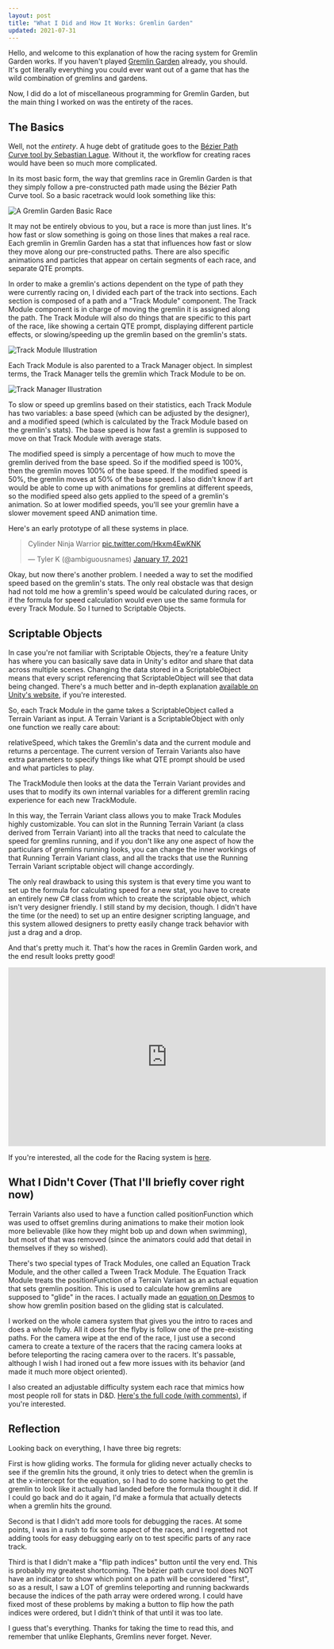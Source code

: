 ```yaml
---
layout: post
title: "What I Did and How It Works: Gremlin Garden"
updated: 2021-07-31
---
```


Hello, and welcome to this explanation of how the racing system for Gremlin Garden works. If you haven't played [Gremlin Garden](https://gggda.itch.io/garden) already, you should<!--more-->. It's got literally everything you could ever want out of a game that has the wild combination of gremlins and gardens.

Now, I did do a lot of miscellaneous programming for Gremlin Garden, but the main thing I worked on was the entirety of the races.

## The Basics

Well, not the *entirety*. A huge debt of gratitude goes to the [Bézier Path Curve tool by Sebastian Lague](https://assetstore.unity.com/packages/tools/utilities/b-zier-path-creator-136082#description). Without it, the workflow for creating races would have been so much more complicated.

In its most basic form, the way that gremlins race in Gremlin Garden is that they simply follow a pre-constructed path made using the Bézier Path Curve tool. So a basic racetrack would look something like this:

![A Gremlin Garden Basic Race](/assets/images/gg/basicrace.png)

It may not be entirely obvious to you, but a race is more than just lines. It's how fast or slow something is going on those lines that makes a real race. Each gremlin in Gremlin Garden has a stat that influences how fast or slow they move along our pre-constructed paths. There are also specific animations and particles that appear on certain segments of each race, and separate QTE prompts.

In order to make a gremlin's actions dependent on the type of path they were currently racing on, I divided each part of the track into sections. Each section is 
composed of a path and a "Track Module" component. The Track Module component is in charge of moving the gremlin it is assigned along the path. The Track Module will also do things that are specific to this part of the race, like showing a certain QTE prompt, displaying different particle effects, or slowing/speeding up the gremlin based on the gremlin's stats.

![Track Module Illustration](/assets/images/gg/trackmodule.png)

Each Track Module is also parented to a Track Manager object. In simplest terms, the Track Manager tells the gremlin which Track Module to be on.

![Track Manager Illustration](/assets/images/gg/trackmanager.png)

To slow or speed up gremlins based on their statistics, each Track Module has two variables: a base speed (which can be adjusted by the designer), and a modified speed (which is calculated by the Track Module based on the gremlin's stats). The base speed is how fast a gremlin is supposed to move on that Track Module with average stats.

The modified speed is simply a percentage of how much to move the gremlin derived from the base speed. So if the modified speed is 100%, then the gremlin moves 100% of the base speed. If the modified speed is 50%, the gremlin moves at 50% of the base speed. I also didn't know if art would be able to come up with animations for gremlins at different speeds, so the modified speed also gets applied to the speed of a gremlin's animation. So at lower modified speeds, you'll see your gremlin have a slower movement speed AND animation time.

Here's an early prototype of all these systems in place.

<blockquote class="twitter-tweet" data-lang="en" data-theme="dark"><p lang="cy" dir="ltr">Cylinder Ninja Warrior <a href="https://t.co/Hkxm4EwKNK">pic.twitter.com/Hkxm4EwKNK</a></p>&mdash; Tyler K (@ambiguousnames) <a href="https://twitter.com/ambiguousnames/status/1350890591622627330?ref_src=twsrc%5Etfw">January 17, 2021</a></blockquote> <script async src="https://platform.twitter.com/widgets.js" charset="utf-8"></script> 

Okay, but now there's another problem. I needed a way to set the modified speed based on the gremlin's stats. The only real obstacle was that design had not told me how a gremlin's speed would be calculated during races, or if the formula for speed calculation would even use the same formula for every Track Module. So I turned to Scriptable Objects.

## Scriptable Objects

In case you're not familiar with Scriptable Objects, they're a feature Unity has where you can basically save data in Unity's editor and share that data across multiple scenes. Changing the data stored in a ScriptableObject means that every script referencing that ScriptableObject will see that data being changed. There's a much better and in-depth explanation [available on Unity's website](https://unity.com/how-to/architect-game-code-scriptable-objects), if you're interested.

So, each Track Module in the game takes a ScriptableObject called a Terrain Variant as input. A Terrain Variant is a ScriptableObject with only one function we really care about:

relativeSpeed, which takes the Gremlin's data and the current module and returns a percentage. The current version of Terrain Variants also have extra parameters to specify things like what QTE prompt should be used and what particles to play.

The TrackModule then looks at the data the Terrain Variant provides and uses that to modify its own internal variables for a different gremlin racing experience for each new TrackModule.

In this way, the Terrain Variant class allows you to make Track Modules highly customizable. You can slot in the Running Terrain Variant (a class derived from Terrain Variant) into all the tracks that need to calculate the speed for gremlins running, and if you don't like any one aspect of how the particulars of gremlins running looks, you can change the inner workings of that Running Terrain Variant class, and all the tracks that use the Running Terrain Variant scriptable object will change accordingly.

The only real drawback to using this system is that every time you want to set up the formula for calculating speed for a new stat, you have to create an entirely new C# class from which to create the scriptable object, which isn't very designer friendly. I still stand by my decision, though. I didn't have the time (or the need) to set up an entire designer scripting language, and this system allowed designers to pretty easily change track behavior with just a drag and a drop.

And that's pretty much it. That's how the races in Gremlin Garden work, and the end result looks pretty good!

<iframe width="640" height="360" src="https://www.youtube.com/embed/Pwoe7MPbeyY" title="YouTube video player" frameborder="0" allow="accelerometer; autoplay; clipboard-write; encrypted-media; gyroscope; picture-in-picture" allowfullscreen></iframe>

If you're interested, all the code for the Racing system is [here](https://github.com/GDACollab/GremlinGarden/blob/79bf9ee5296d1868e420cc5f70533e16080f1bd8/Gremlin%20Gardens/Assets/Scripts/Racing%20System/).

## What I Didn't Cover (That I'll briefly cover right now)

Terrain Variants also used to have a function called positionFunction which was used to offset gremlins during animations to make their motion look more believable (like how they might bob up and down when swimming), but most of that was removed (since the animators could add that detail in themselves if they so wished).

There's two special types of Track Modules, one called an Equation Track Module, and the other called a Tween Track Module. The Equation Track Module treats the positionFunction of a Terrain Variant as an actual equation that sets gremlin position. This is used to calculate how gremlins are supposed to "glide" in the races. I actually made an [equation on Desmos](https://www.desmos.com/calculator/toww2kcdoi) to show how gremlin position based on the gliding stat is calculated.

I worked on the whole camera system that gives you the intro to races and does a whole flyby. All it does for the flyby is follow one of the pre-existing paths. For the camera wipe at the end of the race, I just use a second camera to create a texture of the racers that the racing camera looks at before teleporting the racing camera over to the racers. It's passable, although I wish I had ironed out a few more issues with its behavior (and made it much more object oriented).

I also created an adjustable difficulty system each race that mimics how most people roll for stats in D&D. [Here's the full code (with comments)](https://github.com/GDACollab/GremlinGarden/blob/79bf9ee5296d1868e420cc5f70533e16080f1bd8/Gremlin%20Gardens/Assets/Scripts/Racing%20System/RandomGremlinRace.cs#L124), if you're interested.

## Reflection

Looking back on everything, I have three big regrets:

First is how gliding works. The formula for gliding never actually checks to see if the gremlin hits the ground, it only tries to detect when the gremlin is at the x-intercept for the equation, so I had to do some hacking to get the gremlin to look like it actually had landed before the formula thought it did. If I could go back and do it again, I'd make a formula that actually detects when a gremlin hits the ground.

Second is that I didn't add more tools for debugging the races. At some points, I was in a rush to fix some aspect of the races, and I regretted not adding tools for easy debugging early on to test specific parts of any race track. 

Third is that I didn't make a "flip path indices" button until the very end. This is probably my greatest shortcoming. The bézier path curve tool does NOT have an indicator to show which point on a path will be considered "first", so as a result, I saw a LOT of gremlins teleporting and running backwards because the indices of the path array were ordered wrong. I could have fixed most of these problems by making a button to flip how the path indices were ordered, but I didn't think of that until it was too late.

I guess that's everything. Thanks for taking the time to read this, and remember that unlike Elephants, Gremlins never forget. Never.